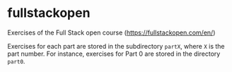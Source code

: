 # fullstackopen

Exercises of the Full Stack open course (https://fullstackopen.com/en/)

Exercises for each part are stored in the subdirectory `partX`, where `X` is the part number.
For instance, exercises for Part 0 are stored in the directory `part0`.
